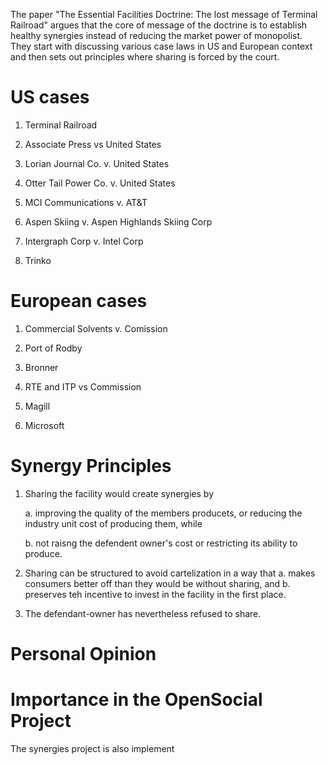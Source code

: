 The paper "The Essential Facilities Doctrine: The lost message of Terminal Railroad" argues that the core of message of the doctrine is to establish healthy synergies instead of reducing the market power of monopolist. They start with discussing various case laws in US and European context and then sets out principles where sharing is forced by the court.

# US cases

1. Terminal Railroad

2. Associate Press vs United States

3. Lorian Journal Co. v. United States

4. Otter Tail Power Co. v. United States

5. MCI Communications v. AT&T

6. Aspen Skiing v. Aspen Highlands Skiing Corp

7. Intergraph Corp v. Intel Corp

8. Trinko

# European cases

1. Commercial Solvents v. Comission

2. Port of Rodby

3. Bronner

4. RTE and ITP vs Commission

5. Magill

6. Microsoft


# Synergy Principles

1. Sharing the facility would create synergies by

    a. improving the quality of the members producets, or reducing the industry unit cost of producing them, while

    b. not raisng the defendent owner's cost or restricting its ability to
produce.

2. Sharing can be structured to avoid cartelization in a way that
    a. makes consumers better off than they would be without sharing, and
    b. preserves teh incentive to invest in the facility in the first place.

3. The defendant-owner has nevertheless refused to share.



# Personal Opinion


# Importance in the OpenSocial Project

The synergies project is also implement


[1]: http://papers.ssrn.com/sol3/papers.cfm?abstract_id=2407071
